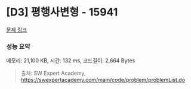 # [D3] 평행사변형 - 15941 

[문제 링크](https://swexpertacademy.com/main/code/problem/problemDetail.do?contestProbId=AYVgOZEKOpcDFAQK) 

### 성능 요약

메모리: 21,100 KB, 시간: 132 ms, 코드길이: 2,664 Bytes



> 출처: SW Expert Academy, https://swexpertacademy.com/main/code/problem/problemList.do